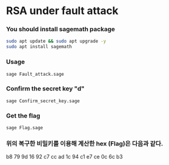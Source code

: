 # RSA under fault attack

### You should install sagemath package
```bash
sudo apt update && sudo apt upgrade -y
sudo apt install sagemath
```
### Usage
```sage
sage Fault_attack.sage
```

### Confirm the secret key "d"
```sage
sage Confirm_secret_key.sage
```
### Get the flag
```sage
sage Flag.sage
```
### 위의 복구한 비밀키를 이용해 계산한 hex (Flag)은 다음과 같다.

b8 79 9d 16 92 c7 cc ad 1c 94 c1 e7 ce 0c 6c b3
